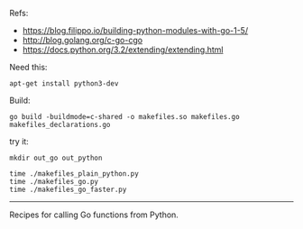
Refs:

- https://blog.filippo.io/building-python-modules-with-go-1-5/
- http://blog.golang.org/c-go-cgo
- https://docs.python.org/3.2/extending/extending.html

Need this:

```
apt-get install python3-dev
```

Build:

```
go build -buildmode=c-shared -o makefiles.so makefiles.go makefiles_declarations.go 
```

try it:

```
mkdir out_go out_python

time ./makefiles_plain_python.py 
time ./makefiles_go.py 
time ./makefiles_go_faster.py 
```

----

Recipes for calling Go functions from Python.

